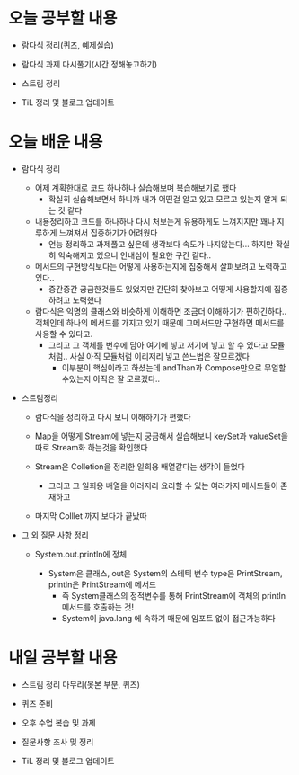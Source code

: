# 오늘 공부할 내용

- 람다식 정리(퀴즈, 예제실습)

- 람다식 과제 다시풀기(시간 정해놓고하기)

- 스트림 정리

- TiL 정리 및 블로그 업데이트

  



# 오늘 배운 내용

- 람다식 정리

  - 어제 계획한대로 코드 하나하나 실습해보며 복습해보기로 했다
    - 확실히 실습해보면서 하니까 내가 어떤걸 알고 있고 모르고 있는지 알게 되는 것 같다
  - 내용정리하고 코드를 하나하나 다시 처보는게 유용하게도 느껴지지만 꽤나 지루하게 느껴져서 집중하기가 어려웠다
    - 언능 정리하고 과제풀고 싶은데 생각보다 속도가 나지않는다... 하지만 확실히 익숙해지고 있으니 인내심이 필요한 구간 같다..
  - 메서드의 구현방식보다는 어떻게 사용하는지에 집중해서 살펴보려고 노력하고 있다..
    - 중간중간 궁금한것들도 있었지만 간단히 찾아보고 어떻게 사용할지에 집중하려고 노력했다
  - 람다식은 익명의 클래스와 비슷하게 이해하면 조금더 이해하기가 편하긴하다.. 객체인데 하나의 메서드를 가지고 있기 때문에 그메서드만 구현하면 메서드를 사용할 수 있다고.
    - 그리고 그 객체를 변수에 담아 여기에 넣고 저기에 넣고 할 수 있다고 모듈처럼.. 사실 아직 모듈처럼 이리저리 넣고 쓴느법은 잘모르겠다
      - 이부분이 핵심이라고 하셨는데 andThan과 Compose만으로 무얼할수있는지 아직은 잘 모르겠다..

- 스트림정리

  - 람다식을 정리하고 다시 보니 이해하기가 편했다

  - Map을 어떻게 Stream에 넣는지 궁금해서 실습해보니 keySet과 valueSet을 따로 Stream화 하는것을 확인했다

  - Stream은 Colletion을 정리한 일회용 배열같다는 생각이 들었다

    - 그리고 그 일회용 배열을 이러저리 요리할 수 있는 여러가지 메서드들이 존재하고

  - 마지막 Colllet 까지 보다가 끝났따

    

  

- 그 외 질문 사항 정리

  - System.out.println에 정체

    - System은 클래스, out은 System의 스테틱 변수 type은 PrintStream, println은 PrintStream에 메서드
      - 즉 System클래스의 정적변수를 통해 PrintStream에 객체의 println 메서드를 호출하는 것! 
      - System이 java.lang 에 속하기 때문에 임포트 없이 접근가능하다

    



# 내일 공부할 내용

- 스트림 정리 마무리(못본 부분, 퀴즈)

- 퀴즈 준비

- 오후 수업 복습 및 과제

- 질문사항 조사 및 정리

- TiL 정리 및 블로그 업데이트

  






















































